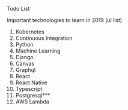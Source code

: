 Todo List

Important technologies to learn in 2019 (ul list)

1. Kubernetes
2. Continuous Integration
3. Python
4. Machine Learning
5. Django
6. Canvas
7. Graphql
8. React
9. React Native
10. Typescript
11. Postgresql***
12. AWS Lambda

